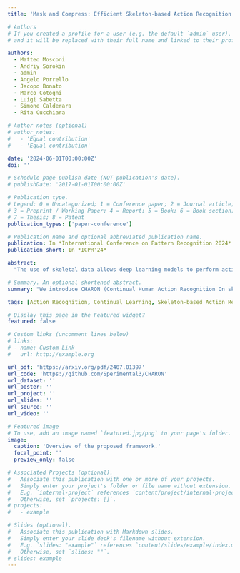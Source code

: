```yaml
---
title: 'Mask and Compress: Efficient Skeleton-based Action Recognition in Continual Learning'

# Authors
# If you created a profile for a user (e.g. the default `admin` user), write the username (folder name) here
# and it will be replaced with their full name and linked to their profile.

authors:
  - Matteo Mosconi
  - Andriy Sorokin
  - admin
  - Angelo Porrello
  - Jacopo Bonato
  - Marco Cotogni
  - Luigi Sabetta
  - Simone Calderara
  - Rita Cucchiara

# Author notes (optional)
# author_notes:
#   - 'Equal contribution'
#   - 'Equal contribution'

date: '2024-06-01T00:00:00Z'
doi: ''

# Schedule page publish date (NOT publication's date).
# publishDate: '2017-01-01T00:00:00Z'

# Publication type.
# Legend: 0 = Uncategorized; 1 = Conference paper; 2 = Journal article;
# 3 = Preprint / Working Paper; 4 = Report; 5 = Book; 6 = Book section;
# 7 = Thesis; 8 = Patent
publication_types: ['paper-conference']

# Publication name and optional abbreviated publication name.
publication: In *International Conference on Pattern Recognition 2024*
publication_short: In *ICPR'24*

abstract:
  "The use of skeletal data allows deep learning models to perform action recognition efficiently and effectively. Herein, we believe that exploring this problem within the context of Continual Learning is crucial. While numerous studies focus on skeleton-based action recognition from a traditional offline perspective, only a handful venture into online approaches. In this respect, we introduce CHARON (Continual Human Action Recognition On skeletoNs), which maintains consistent performance while operating within an efficient framework. Through techniques like uniform sampling, interpolation, and a memory-efficient training stage based on masking, we achieve improved recognition accuracy while minimizing computational overhead. Our experiments on Split NTU-60 and the proposed Split NTU-120 datasets demonstrate that CHARON sets a new benchmark in this domain. The code is available at https://github.com/Sperimental3/CHARON."

# Summary. An optional shortened abstract.
summary: "We introduce CHARON (Continual Human Action Recognition On skeletoNs), which maintains consistent performance while operating within an efficient framework. Through techniques like uniform sampling, interpolation, and a memory-efficient training stage based on masking, we achieve improved recognition accuracy while minimizing computational overhead."

tags: [Action Recognition, Continual Learning, Skeleton-based Action Recognition, Masking, Compression]

# Display this page in the Featured widget?
featured: false

# Custom links (uncomment lines below)
# links:
# - name: Custom Link
#   url: http://example.org

url_pdf: 'https://arxiv.org/pdf/2407.01397'
url_code: 'https://github.com/Sperimental3/CHARON'
url_dataset: ''
url_poster: ''
url_project: ''
url_slides: ''
url_source: ''
url_video: ''

# Featured image
# To use, add an image named `featured.jpg/png` to your page's folder.
image:
  caption: 'Overview of the proposed framework.'
  focal_point: ''
  preview_only: false

# Associated Projects (optional).
#   Associate this publication with one or more of your projects.
#   Simply enter your project's folder or file name without extension.
#   E.g. `internal-project` references `content/project/internal-project/index.md`.
#   Otherwise, set `projects: []`.
# projects:
#   - example

# Slides (optional).
#   Associate this publication with Markdown slides.
#   Simply enter your slide deck's filename without extension.
#   E.g. `slides: "example"` references `content/slides/example/index.md`.
#   Otherwise, set `slides: ""`.
# slides: example
---
```


<!-- {{% callout note %}}
Click the _Cite_ button above to demo the feature to enable visitors to import publication metadata into their reference management software.
{{% /callout %}}

{{% callout note %}}
Create your slides in Markdown - click the _Slides_ button to check out the example.
{{% /callout %}}

Supplementary notes can be added here, including [code, math, and images](https://wowchemy.com/docs/writing-markdown-latex/). -->

